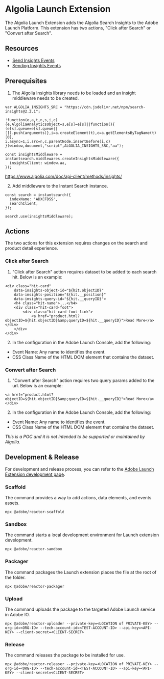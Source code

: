 # Algolia Launch Extension
The Algolia Launch Extension adds the Algolia Search Insights to the Adobe Launch Platform.  This extension has two actions, "Click after Search" or "Convert after Search".

## Resources
- [Send Insights Events](https://www.algolia.com/doc/guides/building-search-ui/going-further/send-insights-events/js/)
- [Sending Insights Events](https://www.algolia.com/doc/guides/sending-events/implementing/how-to/sending-events-backend/)

## Prerequisites

1. The Algolia Insights library needs to be loaded and an insight middleware needs to be created.
```
var ALGOLIA_INSIGHTS_SRC = "https://cdn.jsdelivr.net/npm/search-insights@2.2.1";

!function(e,a,t,n,s,i,c){e.AlgoliaAnalyticsObject=s,e[s]=e[s]||function(){
(e[s].queue=e[s].queue||[]).push(arguments)},i=a.createElement(t),c=a.getElementsByTagName(t)[0],
i.async=1,i.src=n,c.parentNode.insertBefore(i,c)
}(window,document,"script",ALGOLIA_INSIGHTS_SRC,"aa");

const insightsMiddleware = instantsearch.middlewares.createInsightsMiddleware({
  insightsClient: window.aa,
});
```
https://www.algolia.com/doc/api-client/methods/insights/

2. Add middleware to the Instant Search instance.
```
const search = instantsearch({
  indexName: 'ADXCFDSS',
  searchClient,
});

search.use(insightsMiddleware);
```

## Actions
The two actions for this extension requires changes on the search and product detail experience.

### Click after Search

1. "Click after Search" action requires dataset to be added to each search hit.  Below is an example:
```
<div class="hit-card"
    data-insights-object-id="${hit.objectID}"
    data-insights-position="${hit.__position}"
    data-insights-query-id="${hit.__queryID}">
    <h4 class="hit-name">...</h4>
    <div class="hit-card-foot">
        <div class="hit-card-foot-link">
            <a href="product.html?objectID=${hit.objectID}&amp;queryID=${hit.__queryID}">Read More</a></div>
    </div>
</div>
```

2. In the configuration in the Adobe Launch Console, add the following:
- Event Name: Any name to identifies the event.
- CSS Class Name of the HTML DOM element that contains the dataset.

### Convert after Search
1. "Convert after Search" action requires two query params added to the url. Below is an example:

```
<a href="product.html?objectID=${hit.objectID}&amp;queryID=${hit.__queryID}">Read More</a></div>
```

2. In the configuration in the Adobe Launch Console, add the following:
- Event Name: Any name to identifies the event.
- CSS Class Name of the HTML DOM element that contains the dataset.

*This is a POC and it is not intended to be supported or maintained by Algolia*.

## Development & Release
For development and release process, you can refer to the [Adobe Launch Extension development page](https://experienceleague.adobe.com/docs/experience-platform/tags/extension-dev/submit/develop.html).

### Scaffold
The command provides a way to add actions, data elements, and events assets.
```
npx @adobe/reactor-scaffold
```

### Sandbox
The command starts a local development environment for Launch extension development.
```
npx @adobe/reactor-sandbox
```

### Packager
The command packages the Launch extension places the file at the root of the folder.
```
npx @adobe/reactor-packager
```

### Upload
The command uploads the package to the targeted Adobe Launch service in Adobe IO.
```
npx @adobe/reactor-uploader --private-key=<LOCATION of PRIVATE-KEY> --org-id=<ORG-ID> --tech-account-id=<TEST-ACCOUNT-ID> --api-key=<API-KEY> --client-secret=<CLIENT-SECRET>
```

### Release
The command releases the package to be installed for use.
```
npx @adobe/reactor-releaser --private-key=<LOCATION of PRIVATE-KEY> --org-id=<ORG-ID> --tech-account-id=<TEST-ACCOUNT-ID> --api-key=<API-KEY> --client-secret=<CLIENT-SECRET>
```